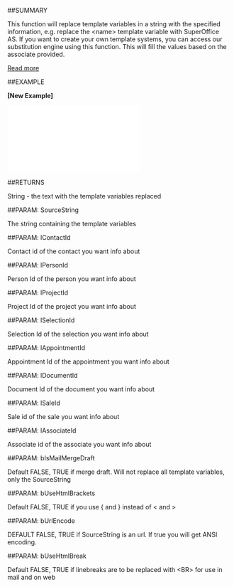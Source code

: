 

##SUMMARY


This function will replace template variables in a string with the specified information, e.g. replace the &lt;name&gt; template variable <NAME>with SuperOffice AS. If you want to create your own template systems, you can access our substitution engine using this function. This will fill the values based on the associate provided.
 
<A href="guideTemplateVariables.html">Read more</A>



##EXAMPLE

**[New Example]**

![](../../Examples/vbs/Database.SubstituteTemplateVarsEx.vbs.txt)




##RETURNS


String - the text with the template variables replaced






##PARAM: SourceString

The string containing the template variables





##PARAM: lContactId

Contact id of the contact you want info about





##PARAM: lPersonId

Person Id of the person you want info about





##PARAM: lProjectId

Project Id of the project you want info about





##PARAM: lSelectionId

Selection Id of the selection you want info about





##PARAM: lAppointmentId

Appointment Id of the appointment you want info about





##PARAM: lDocumentId

Document Id of the document you want info about





##PARAM: lSaleId

Sale id of the sale you want info about





##PARAM: lAssociateId

Associate id of the associate you want info about





##PARAM: bIsMailMergeDraft

Default FALSE, TRUE if merge draft. Will not replace all template variables, only the SourceString





##PARAM: bUseHtmlBrackets

Default FALSE, TRUE if you use { and } instead of &lt; and &gt;





##PARAM: bUrlEncode

DEFAULT FALSE, TRUE if SourceString is an url. If true you will get ANSI encoding.





##PARAM: bUseHtmlBreak

Default FALSE, TRUE if linebreaks are to be replaced with &lt;BR&gt; for use in mail and on web



